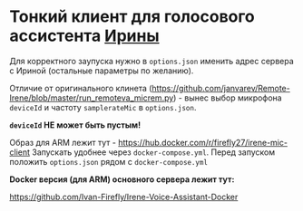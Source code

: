 # Тонкий клиент для голосового ассистента [Ирины](https://github.com/janvarev/Irene-Voice-Assistant)

Для корректного заупуска нужно в `options.json` именить адрес сервера с Ириной (остальные параметры по желанию).

Отличие от оригинального клинета (https://github.com/janvarev/Remote-Irene/blob/master/run_remoteva_micrem.py) - вынес выбор микрофона `deviceId` и частоту `samplerateMic` в `options.json`.

**`deviceId` НЕ может быть пустым!**

Образ для ARM лежит тут - https://hub.docker.com/r/firefly27/irene-mic-client
Запускать удобнее через `docker-compose.yml`. Перед запуском положить `options.json` рядом с `docker-compose.yml`


**Docker версия (для ARM) основного сервера лежит тут:**

https://github.com/Ivan-Firefly/Irene-Voice-Assistant-Docker
